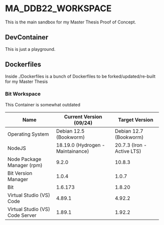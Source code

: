 # MA_DDB22_WORKSPACE
This is the main sandbox for my Master Thesis Proof of Concept.

## DevContainer
This is just a playground.

## Dockerfiles
Inside ./Dockerfiles is a bunch of Dockerfiles to be forked/updated/re-built for my Master Thesis

### Bit Workspace
This Container is somewhat outdated

| Name                            	| Current Version (09/24)  	            | Target Version       	                |
|---------------------------------	|------------------------------------   |------------------------------------   |
| Operating System                	| Debian 12.5 (Bookworm) 	            | Debian 12.7 (Bookworm) 	            |
| NodeJS                          	| 18.19.0 (Hydrogen - Maintainance)     | 20.7.3 (Iron - Active LTS)            |
| Node Package Manager (rpm)      	| 9.2.0                  	            | 10.8.3                  	            |
| Bit Version Manager             	| 1.0.4                  	            | 1.0.7                  	            |
| Bit                             	| 1.6.173                 	            | 1.8.20                 	            |
| Virtual Studio (VS) Code  	    | 4.89.1                 	            | 4.92.2                 	            |
| Virtual Studio (VS) Code Server 	| 1.89.1                 	            | 1.92.2                 	            |

